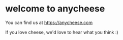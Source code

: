 # welcome to anycheese

You can find us at https://anycheese.com

If you love cheese, we'd love to hear what you think :)
